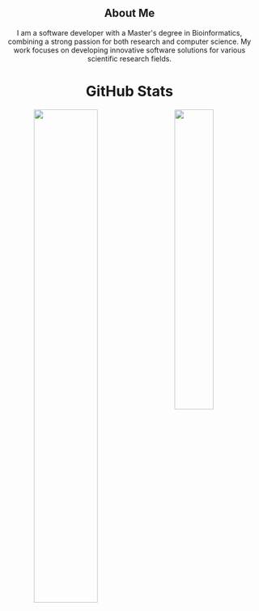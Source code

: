 <div align="center">
  
## About Me

I am a software developer with a Master's degree in Bioinformatics, combining a strong passion for both research and computer science. My work focuses on developing innovative software solutions for various scientific research fields.

# GitHub Stats

<img width="50%" align="left" src="https://github-readme-stats.vercel.app/api?username=DamienCode404&theme=react&hide_border=true&include_all_commits=true&count_private=false">
<img width="39%" align="center" src="https://github-readme-stats.vercel.app/api/top-langs/?username=DamienCode404&theme=react&hide_border=true&include_all_commits=true&count_private=false&layout=compact"><br>
</div>
